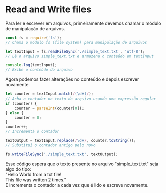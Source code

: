 # Read and Write files

Para ler e escrever em arquivos, primeiramente devemos chamar o módulo de manipulação de arquivos.

```Javascript
const fs = require('fs');
// Chama o módulo fs (file system) para manipulação de arquivos

let textInput = fs.readFileSync('./simple_text.txt', 'utf-8');
// Lê o arquivo simple_text.txt e armazena o conteúdo em textInput

console.log(textInput);
// Exibe o conteúdo do arquivo
```

Agora podemos fazer alterações no conteúdo e depois escrever novamente.

```Javascript
let counter = textInput.match(/(\d+)/);
// Acha o contador no texto do arquivo usando uma expressão regular
if (counter) {
    counter = parseInt(counter[0]);
} else {
    counter = 0;
}
counter++;
// Incrementa o contador

textOutput = textInput.replace(/\d+/, counter.toString());
// Substitui o contador antigo pelo novo

fs.writeFileSync('./simple_text.txt', textOutput);
```

Esse código espera que o texto presente no arquivo "simple_text.txt" seja algo do tipo:<br>
"Hello World from a txt file! <br>
This file was written 2 times." <br>
E incrementa o contador a cada vez que é lido e escreve novamente.